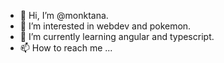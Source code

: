 - 👋 Hi, I’m @monktana.
- 👀 I’m interested in webdev and pokemon.
- 🌱 I’m currently learning angular and typescript.
- 📫 How to reach me ...
